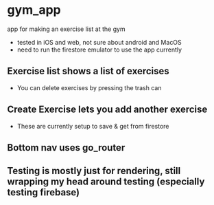 # gym_app

app for making an exercise list at the gym
- tested in iOS and web, not sure about android and MacOS
- need to run the firestore emulator to use the app currently


## Exercise list shows a list of exercises
- You can delete exercises by pressing the trash can

## Create Exercise lets you add another exercise 
- These are currently setup to save & get from firestore

## Bottom nav uses go_router

## Testing is mostly just for rendering, still wrapping my head around testing (especially testing firebase)
